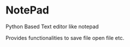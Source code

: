 # NotePad

Python Based Text editor like notepad

Provides functionalities to save file open file etc.
